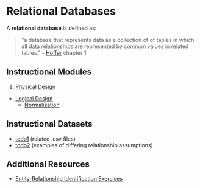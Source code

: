 # Relational Databases

A **relational database** is defined as:

> "a database that represents data as a collection of of tables in which all data relationships are represented by common values in related tables." - [Hoffer](/README/#accompanying-textbook) chapter 1

## Instructional Modules

 1. [Physical Design](relational-databases/physical-design.md)
 * [Logical Design](relational-databases/logical-design.md)
   * [Normalization](relational-databases/normalization.md)

## Instructional Datasets

 + [todo1](#TODO) (related .csv files)
 + [todo2](#TODO) (examples of differing relationship assumptions)

## Additional Resources

 + [Entity-Relationship Identification Exercises](relational-databases/entity-relationship-identification-exercise.md)
